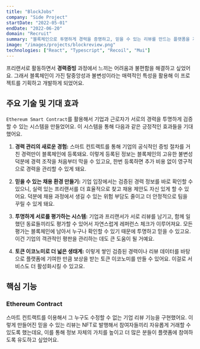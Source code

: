 ```yaml
---
title: "BlockJobs"
company: "Side Project"
startDate: "2022-05-01"
endDate: "2022-06-20"
domain: "Recruit"
summary: "블록체인으로 투명하게 경력을 증명하고, 믿을 수 있는 리뷰를 만드는 플랫폼을 개발했어요."
image: "/images/projects/blockreview.png"
technologies: ["React", "Typescript", "Recoil", "Mui"]
---
```


프리랜서로 활동하면서 **경력증빙** 과정에서 느끼는 어려움과 불편함을 해결하고 싶었어요. 그래서 블록체인이 가진 탈중앙성과 불변성이라는 매력적인 특성을 활용해 이 프로젝트를 기획하고 개발하게 되었어요.

## 주요 기술 및 기대 효과

`Ethereum Smart Contract`를 활용해서 기업과 근로자가 서로의 경력을 투명하게 검증할 수 있는 시스템을 만들었어요. 이 시스템을 통해 다음과 같은 긍정적인 효과들을 기대했어요.

1.  **경력 관리의 새로운 경험:** 스마트 컨트랙트를 통해 기업의 공식적인 증빙 절차를 거친 경력만이 블록체인에 등록돼요. 이렇게 등록된 정보는 블록체인의 고유한 불변성 덕분에 경력 조작을 처음부터 막을 수 있고요, 한번 등록하면 추가 비용 없이 영구적으로 경력을 관리할 수 있게 돼요.

2.  **믿을 수 있는 채용 환경 만들기:** 기업 입장에서는 검증된 경력 정보를 바로 확인할 수 있으니, 실력 있는 프리랜서를 더 효율적으로 찾고 채용 제안도 자신 있게 할 수 있어요. 덕분에 채용 과정에서 생길 수 있는 위험 부담도 줄이고 더 안정적으로 팀을 꾸릴 수 있게 돼요.

3.  **투명하게 서로를 평가하는 시스템:** 기업과 프리랜서가 서로 리뷰를 남기고, 함께 일했던 동료들끼리도 평가할 수 있어서 자연스럽게 레퍼런스 체크가 이루어져요. 모든 평가는 블록체인에 남아서 누구나 확인할 수 있기 때문에 투명하고 믿을 수 있고요. 이건 기업의 객관적인 평판을 관리하는 데도 큰 도움이 될 거예요.

4.  **토큰 이코노미로 더 넓은 생태계:** 이렇게 쌓인 검증된 경력이나 리뷰 데이터를 바탕으로 플랫폼에 기여한 만큼 보상을 받는 토큰 이코노미를 만들 수 있어요. 이걸로 서비스도 더 활성화시킬 수 있고요.

## 핵심 기능

### Ethereum Contract

스마트 컨트랙트를 이용해서 그 누구도 수정할 수 없는 기업 리뷰 기능을 구현했어요.
이렇게 만들어진 믿을 수 있는 리뷰는 NFT로 발행해서 참여자들끼리 자유롭게 거래할 수 있도록 했는데요, 이를 통해 정보 자체의 가치를 높이고 더 많은 분들이 플랫폼에 참여하도록 유도하고 싶었어요.
